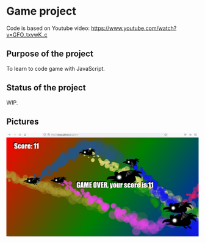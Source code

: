 # Game project
Code is based on Youtube video: https://www.youtube.com/watch?v=GFO_txvwK_c

## Purpose of the project
To learn to code game with JavaScript.

## Status of the project
WIP.

## Pictures
![alt text](pic1.png)